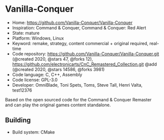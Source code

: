 # Vanilla-Conquer

- Home: https://github.com/Vanilla-Conquer/Vanilla-Conquer
- Inspiration: Command & Conquer, Command & Conquer: Red Alert
- State: mature
- Platform: Windows, Linux
- Keyword: remake, strategy, content commercial + original required, real-time
- Code repository: https://github.com/Vanilla-Conquer/Vanilla-Conquer.git (@created 2020, @stars 47, @forks 12), https://github.com/electronicarts/CnC_Remastered_Collection.git @add (@created 2020, @stars 14586, @forks 3981)
- Code language: C, C++, Assembly
- Code license: GPL-3.0
- Developer: OmniBlade, Toni Spets, Toms, Steve Tall, Henri Valta, test12376

Based on the open sourced code for the Command & Conquer Remaster and can play the original games content standalone.

## Building

- Build system: CMake

